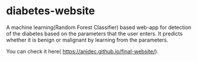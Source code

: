 # diabetes-website


A machine learning(Random Forest Classifier) based web-app for detection of the diabetes based on the parameters that the user enters. It predicts whether it is benign or malignant by learning from the parameters.

You can check it here(
https://anidec.github.io/final-website/).
